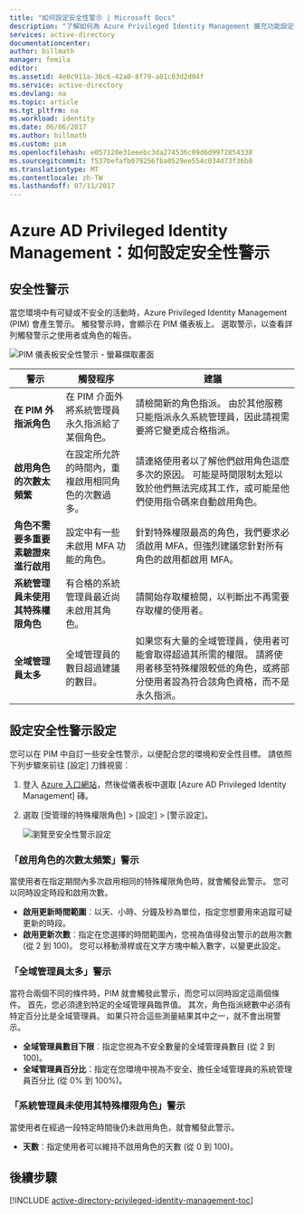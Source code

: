 ```yaml
---
title: "如何設定安全性警示 | Microsoft Docs"
description: "了解如何為 Azure Privileged Identity Management 擴充功能設定安全性警示。"
services: active-directory
documentationcenter: 
author: billmath
manager: femila
editor: 
ms.assetid: 4e0c911a-36c6-42a0-8f79-a01c03d2d04f
ms.service: active-directory
ms.devlang: na
ms.topic: article
ms.tgt_pltfrm: na
ms.workload: identity
ms.date: 06/06/2017
ms.author: billmath
ms.custom: pim
ms.openlocfilehash: e057120e31eeebc3da274536c09d6d9972854338
ms.sourcegitcommit: f537befafb079256fba0529ee554c034d73f36b0
ms.translationtype: MT
ms.contentlocale: zh-TW
ms.lasthandoff: 07/11/2017
---
```

# <a name="how-to-configure-security-alerts-in-azure-ad-privileged-identity-management"></a>Azure AD Privileged Identity Management：如何設定安全性警示
## <a name="security-alerts"></a>安全性警示
當您環境中有可疑或不安全的活動時，Azure Privileged Identity Management (PIM) 會產生警示。 觸發警示時，會顯示在 PIM 儀表板上。 選取警示，以查看詳列觸發警示之使用者或角色的報告。

![PIM 儀表板安全性警示 - 螢幕擷取畫面][1]

| 警示 | 觸發程序 | 建議 |
| --- | --- | --- |
| **在 PIM 外指派角色** |在 PIM 介面外將系統管理員永久指派給了某個角色。 |請檢閱新的角色指派。 由於其他服務只能指派永久系統管理員，因此請視需要將它變更成合格指派。 |
| **啟用角色的次數太頻繁** |在設定所允許的時間內，重複啟用相同角色的次數過多。 |請連絡使用者以了解他們啟用角色這麼多次的原因。 可能是時間限制太短以致於他們無法完成其工作，或可能是他們使用指令碼來自動啟用角色。 |
| **角色不需要多重要素驗證來進行啟用** |設定中有一些未啟用 MFA 功能的角色。 |針對特殊權限最高的角色，我們要求必須啟用 MFA，但強烈建議您針對所有角色的啟用都啟用 MFA。 |
| **系統管理員未使用其特殊權限角色** |有合格的系統管理員最近尚未啟用其角色。 |請開始存取權檢閱，以判斷出不再需要存取權的使用者。 |
| **全域管理員太多** |全域管理員的數目超過建議的數目。 |如果您有大量的全域管理員，使用者可能會取得超過其所需的權限。 請將使用者移至特殊權限較低的角色，或將部分使用者設為符合該角色資格，而不是永久指派。 |

## <a name="configure-security-alert-settings"></a>設定安全性警示設定
您可以在 PIM 中自訂一些安全性警示，以便配合您的環境和安全性目標。 請依照下列步驟來前往 [設定] 刀鋒視窗︰

1. 登入 [Azure 入口網站](https://portal.azure.com/)，然後從儀表板中選取 [Azure AD Privileged Identity Management] 磚。
2. 選取 [受管理的特殊權限角色] > [設定] > [警示設定]。
   
    ![瀏覽至安全性警示設定][2]

### <a name="roles-are-being-activated-too-frequently-alert"></a>「啟用角色的次數太頻繁」警示
當使用者在指定期間內多次啟用相同的特殊權限角色時，就會觸發此警示。 您可以同時設定時段和啟用次數。

* **啟用更新時間範圍**︰以天、小時、分鐘及秒為單位，指定您想要用來追蹤可疑更新的時段。
* **啟用更新次數**︰指定在您選擇的時間範圍內，您視為值得發出警示的啟用次數 (從 2 到 100)。 您可以移動滑桿或在文字方塊中輸入數字，以變更此設定。

### <a name="there-are-too-many-global-administrators-alert"></a>「全域管理員太多」警示
當符合兩個不同的條件時，PIM 就會觸發此警示，而您可以同時設定這兩個條件。 首先，您必須達到特定的全域管理員臨界值。 其次，角色指派總數中必須有特定百分比是全域管理員。 如果只符合這些測量結果其中之一，就不會出現警示。  

* **全域管理員數目下限**︰指定您視為不安全數量的全域管理員數目 (從 2 到 100)。
* **全域管理員百分比**：指定在您環境中視為不安全、擔任全域管理員的系統管理員百分比 (從 0% 到 100%)。

### <a name="administrators-arent-using-their-privileged-roles-alert"></a>「系統管理員未使用其特殊權限角色」警示
當使用者在經過一段特定時間後仍未啟用角色，就會觸發此警示。

* **天數**︰指定使用者可以維持不啟用角色的天數 (從 0 到 100)。

## <a name="next-steps"></a>後續步驟
[!INCLUDE [active-directory-privileged-identity-management-toc](../../includes/active-directory-privileged-identity-management-toc.md)]

<!--Image references-->

[1]: ./media/active-directory-privileged-identity-management-how-to-configure-security-alerts/PIM_security_dash.png
[2]: ./media/active-directory-privileged-identity-management-how-to-configure-security-alerts/PIM_security_settings.png
